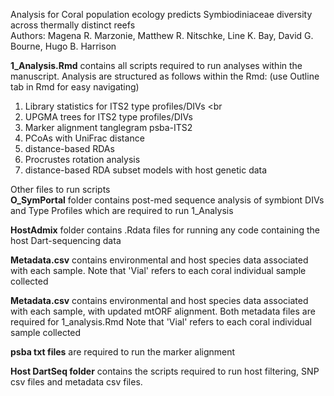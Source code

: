 Analysis for Coral population ecology predicts Symbiodiniaceae diversity across thermally distinct reefs <br>
Authors: Magena R. Marzonie, Matthew R. Nitschke, Line K. Bay, David G. Bourne, Hugo B. Harrison <br>

**1_Analysis.Rmd** contains all scripts required to run analyses within the manuscript. Analysis are structured as follows within the Rmd:  (use Outline tab in Rmd for easy navigating)<br>
  1. Library statistics for ITS2 type profiles/DIVs <br
  2. UPGMA trees for ITS2 type profiles/DIVs <br>
  3. Marker alignment tanglegram psba-ITS2 <br>
  4. PCoAs with UniFrac distance <br>
  5. distance-based RDAs <br>
  6. Procrustes rotation analysis <br>
  7. distance-based RDA subset models with host genetic data <br>

Other files to run scripts <br>
**O_SymPortal** folder contains post-med sequence analysis of symbiont DIVs and Type Profiles which are required to run 1_Analysis <br>

**HostAdmix** folder contains .Rdata files for running any code containing the host Dart-sequencing data <br>

**Metadata.csv** contains environmental and host species data associated with each sample. Note that 'Vial' refers to each coral individual sample collected <br>

**Metadata.csv** contains environmental and host species data associated with each sample, with updated mtORF alignment. Both metadata files are required for 1_analysis.Rmd Note that 'Vial' refers to each coral individual sample collected <br>

**psba txt files** are required to run the marker alignment 

**Host DartSeq folder** contains the scripts required to run host filtering, SNP csv files and metadata csv files. 
